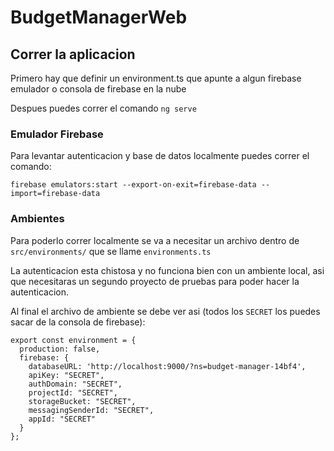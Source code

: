 # BudgetManagerWeb

## Correr la aplicacion

Primero hay que definir un environment.ts que apunte a algun firebase emulador o consola de firebase en la nube

Despues puedes correr el comando
```ng serve```

### Emulador Firebase

Para levantar autenticacion y base de datos localmente puedes correr el comando:

```firebase emulators:start --export-on-exit=firebase-data --import=firebase-data```

### Ambientes

Para poderlo correr localmente se va a necesitar un archivo dentro de `src/environments/` que se llame `environments.ts`

La autenticacion esta chistosa y no funciona bien con un ambiente local, asi que necesitaras un segundo proyecto de pruebas para poder hacer la autenticacion.

Al final el archivo de ambiente se debe ver asi (todos los `SECRET` los puedes sacar de la consola de firebase):
```
export const environment = {
  production: false,
  firebase: {
    databaseURL: 'http://localhost:9000/?ns=budget-manager-14bf4',
    apiKey: "SECRET",
    authDomain: "SECRET",
    projectId: "SECRET",
    storageBucket: "SECRET",
    messagingSenderId: "SECRET",
    appId: "SECRET"
  }
};
```